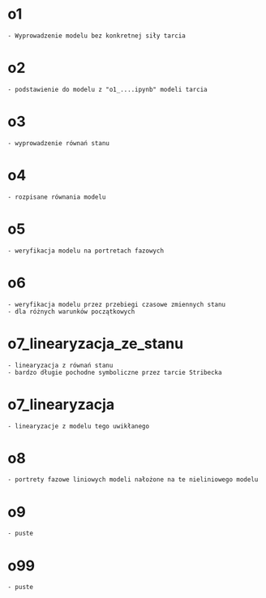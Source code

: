 # o1
	- Wyprowadzenie modelu bez konkretnej siły tarcia

# o2
	- podstawienie do modelu z "o1_....ipynb" modeli tarcia  

# o3
	- wyprowadzenie równań stanu

# o4
	- rozpisane równania modelu 

# o5
	- weryfikacja modelu na portretach fazowych

# o6 
	- weryfikacja modelu przez przebiegi czasowe zmiennych stanu
	- dla różnych warunków początkowych
	
# o7_linearyzacja_ze_stanu
	- linearyzacja z równań stanu
	- bardzo długie pochodne symboliczne przez tarcie Stribecka

# o7_linearyzacja
	- linearyzacje z modelu tego uwikłanego

# o8
	- portrety fazowe liniowych modeli nałożone na te nieliniowego modelu

# o9
	- puste
	
# o99
	- puste
	
	
	
	
	
	
	
	
	
	